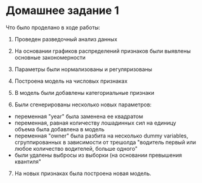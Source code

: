 # Домашнее задание 1

Что было проделано в ходе работы: <br>

1) Проведен разведочный анализ данных 

2) На основании графиков распределений признаков были выявлены основные закономерности

3) Параметры были нормализованы и регуляризованы

4) Построена модель на числовых признаках

5) В модель были добавлены категориальные признаки

6) Были сгенерированы несколько новых параметров:
- переменная "year" была заменена ее квадратом
- переменная, равная количеству лошадинных сил на единицу объема была добавлена в модель
- переменная "owner" была разбита на несколько dummy variables, сгруппированных в зависимости от трешолда "водитель первый или любое количество водителей, больше одного"
- были удалены выбросы из выборки (на основании превышения квантиля"

7) На новых признаках была построена новая модель.
